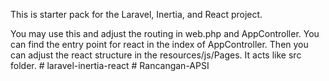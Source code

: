 This is starter pack for the Laravel, Inertia, and React project.  

You may use this and adjust the routing in web.php and AppController. You can find the entry point for react in the index of AppController. 
Then you can adjust the react structure in the resources/js/Pages. It acts like src folder.
#   l a r a v e l - i n e r t i a - r e a c t 
 
 #   R a n c a n g a n - A P S I 
 
 